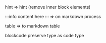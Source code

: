 hint => hint (remove inner block elements)

:::info
content here
:::
=> on markdown process

table => to markdown table

blockcode preserve type as code type
